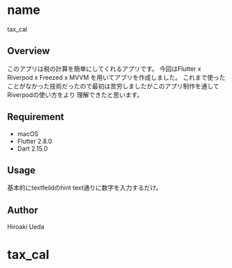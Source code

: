 # name
tax_cal

## Overview
このアプリは税の計算を簡単にしてくれるアプリです。
今回はFlutter x Riverpod x Freezed x MVVM を用いてアプリを作成しました。
これまで使ったことがなかった技術だったので最初は苦労しましたがこのアプリ制作を通してRiverpodの使い方をより
理解できたと思います。

## Requirement
- macOS
- Flutter 2.8.0
- Dart 2.15.0

## Usage
基本的にtextfeildのhint text通りに数字を入力するだけ。

## Author
Hiroaki Ueda

# tax_cal
